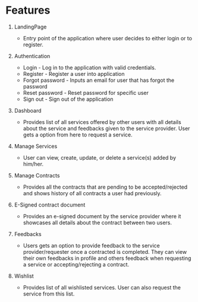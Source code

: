 



# Features

1. LandingPage
   * Entry point of the application where user decides to either login or to register.

2. Authentication
   * Login - Log in to the application with valid credentials.
   * Register - Register a user into application
   * Forgot password - Inputs an email for user that has forgot the password
   * Reset password - Reset password for specific user
   * Sign out - Sign out of the application

3. Dashboard
   * Provides list of all services offered by other users with all details about the service and feedbacks given to the service provider.
   User gets a option from here to request a service.

4. Manage Services
   * User can view, create, update, or delete a service(s) added by him/her.

5. Manage Contracts
   * Provides all the contracts that are pending to be accepted/rejected and shows history of all contracts a user had previously.
   
6. E-Signed contract document
   * Provides an e-signed document by the service provider where it showcases all details about the contract between two users.

7. Feedbacks
   * Users gets an option to provide feedback to the service provider/requester once a contracted is completed. They
   can view their own feedbacks in profile and others feedback when requesting a service or accepting/rejecting a contract.

8. Wishlist
   * Provides list of all wishlisted services. User can also request the service from this list.




